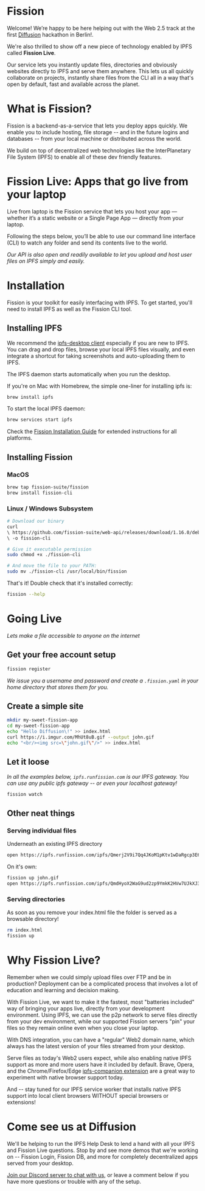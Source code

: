 # Fission
Welcome! We’re happy to be here helping out with the Web 2.5 track at the first [Diffusion](https://diffusion.events) hackathon in Berlin!.

We're also thrilled to show off a new piece of technology enabled by IPFS called **Fission Live**.

Our service lets you instantly update files, directories and obviously websites directly to IPFS and serve them anywhere. This lets us all quickly collaborate on projects, instantly share files from the CLI all in a way that's open by default, fast and available across the planet.

# What is Fission?

Fission is a backend-as-a-service that lets you deploy apps quickly. We enable you to include hosting, file storage -- and in the future logins and databases -- from your local machine or distributed across the world.

We build on top of decentralized web technologies like the InterPlanetary File System (IPFS) to enable all of these dev friendly features.

# Fission Live: Apps that go live from your laptop

Live from laptop is the Fission service that lets you host your app — whether it’s a static website or a Single Page App — directly from your laptop.

Following the steps below, you’ll be able to use our command line interface (CLI) to watch any folder and send its contents live to the world.

_Our API is also open and readily available to let you upload and host user files on IPFS simply and easily._

# Installation

Fission is your toolkit for easily interfacing with IPFS. To get started, you'll need to install IPFS as well as the Fission CLI tool.

## Installing IPFS

We recommend the [ipfs-desktop client](https://github.com/ipfs-shipyard/ipfs-desktop) especially if you are new to IPFS. You can drag and drop files, browse your local IPFS files visually, and even integrate a shortcut for taking screenshots and auto-uploading them to IPFS.

The IPFS daemon starts automatically when you run the desktop.

If you're on Mac with Homebrew, the simple one-liner for installing ipfs is:

```bash
brew install ipfs
```

To start the local IPFS daemon:

```bash
brew services start ipfs
```

Check the [Fission Installation Guide](https://guide.fission.codes/installation) for extended instructions for all platforms.

## Installing Fission

### MacOS
```bash
brew tap fission-suite/fission
brew install fission-cli
```

### Linux / Windows Subsystem

```bash
# Download our binary
curl
\ https://github.com/fission-suite/web-api/releases/download/1.16.0/deb-cli
\ -o fission-cli

# Give it executable permission
sudo chmod +x ./fission-cli

# And move the file to your PATH:
sudo mv ./fission-cli /usr/local/bin/fission
```

That's it! Double check that it's installed correctly:

```bash
fission --help
```

# Going Live

_Lets make a file accessible to anyone on the internet_

## Get your free account setup

```bash
fission register
```

_We issue you a username and password and create a `.fission.yaml` in your home directory that stores them for you._

## Create a simple site

```bash
mkdir my-sweet-fission-app
cd my-sweet-fission-app
echo "Hello Diffusion\!" >> index.html
curl https://i.imgur.com/MhUt8uB.gif --output john.gif
echo "<br/><img src=\"john.gif\"/>" >> index.html
```

## Let it loose

_In all the examples below, `ipfs.runfission.com` is our IPFS gateway. You can use any public ipfs gateway -- or even your localhost gateway!_


```bash
fission watch
```

## Other neat things

### Serving individual files

Underneath an existing IPFS directory

```bash
open https://ipfs.runfission.com/ipfs/Qmerj2V9i7Qq4JKoM1pKtv1wDaRgcp3E6mMPcZEEBx5Uij/john.gif
```

On it's own:

```bash
fission up john.gif
open https://ipfs.runfission.com/ipfs/QmdHyoX2WaG9ud2zp9YmkK2HVw7UJkXJ3GViuFTVTCaHMX
```

### Serving directories

As soon as you remove your index.html file the folder is served as a browsable directory!

```bash
rm index.html
fission up
```

# Why Fission Live?

Remember when we could simply upload files over FTP and be in production? Deployment can be a complicated process that involves a lot of education and learning and decision making.

With Fission Live, we want to make it the fastest, most "batteries included" way of bringing your apps live, directly from your development environment. Using IPFS, we can use the p2p network to serve files directly from your dev environment, while our supported Fission servers "pin" your files so they remain online even when you close your laptop.

With DNS integration, you can have a "regular" Web2 domain name, which always has the latest version of your files streamed from your desktop.

Serve files as today's Web2 users expect, while also enabling native IPFS support as more and more users have it included by default. Brave, Opera, and the Chrome/Firefox/Edge [ipfs-companion extension](https://github.com/ipfs-shipyard/ipfs-companion#ipfs-companion) are a great way to experiment with native browser support today.

And -- stay tuned for our IPFS service worker that installs native IPFS support into local client browsers WITHOUT special browsers or extensions!

# Come see us at Diffusion

We'll be helping to run the IPFS Help Desk to lend a hand with all your IPFS and Fission Live questions. Stop by and see more demos that we're working on -- Fission Login, Fission DB, and more for completely decentralized apps served from your desktop.

[Join our Discord server to chat with us](https://fission.codes/discord), or leave a comment below if you have more questions or trouble with any of the setup.
